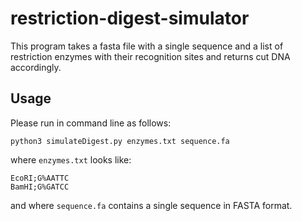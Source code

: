 # restriction-digest-simulator
This program takes a fasta file with a single sequence and a list of restriction enzymes with their recognition sites and returns cut DNA accordingly.
## Usage
Please run in command line as follows:
```
python3 simulateDigest.py enzymes.txt sequence.fa
```
where `enzymes.txt` looks like:
```
EcoRI;G%AATTC
BamHI;G%GATCC
```
and where `sequence.fa` contains a single sequence in FASTA format.
